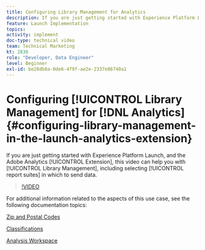 ```yaml
---
title: Configuring Library Management for Analytics
description: If you are just getting started with Experience Platform Launch extension for Adobe Analytics, this video can help you with the library management portion of the configuration, including selecting report suites into which you want to send data.
feature: Launch Implementation
topics: 
activity: implement
doc-type: technical video
team: Technical Marketing
kt: 2836
role: "Developer, Data Engineer"
level: Beginner
exl-id: be28db8a-0de6-4f9f-ae2e-2337e86740a1
---
```

# Configuring [!UICONTROL Library Management] for [!DNL Analytics] {#configuring-library-management-in-the-launch-analytics-extension}

If you are just getting started with Experience Platform Launch, and the Adobe Analytics [!UICONTROL Extension], this video can help you with [!UICONTROL Library Management], including selecting [!UICONTROL report suites] in which to send data.

>[!VIDEO](https://video.tv.adobe.com/v/27092/?quality=12)

For additional information related to the aspects of this use case, see the following documentation topics:

[Zip and Postal Codes](https://docs.adobe.com/help/en/analytics/components/variables/dimensions-reports/reports-zip.html)

[Classifications](https://docs.adobe.com/content/help/en/analytics/components/classifications/c-classifications.html)

[Analysis Workspace](https://docs.adobe.com/content/help/en/analytics/analyze/analysis-workspace/analysis-workspace-features.html)
